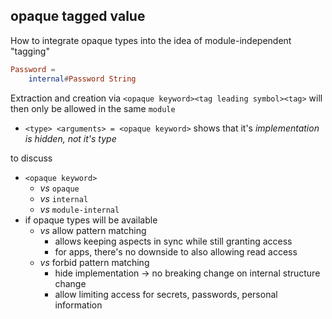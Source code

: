 ## opaque tagged value

How to integrate opaque types into the idea of module-independent "tagging"

```elm
Password =
    internal#Password String
```

Extraction and creation via `<opaque keyword><tag leading symbol><tag>` will then only be allowed in the same `module`
  - `<type> <arguments> = <opaque keyword>` shows that it's _implementation is hidden, not it's type_

to discuss
  - `<opaque keyword>`
      - _vs_ `opaque`
      - _vs_ `internal`
      - _vs_ `module-internal`
  - if opaque types will be available
      - _vs_
        allow pattern matching
          - allows keeping aspects in sync while still granting access
          - for apps, there's no downside to also allowing read access
      - _vs_
        forbid pattern matching
          - hide implementation → no breaking change on internal structure change
          - allow limiting access for secrets, passwords, personal information
